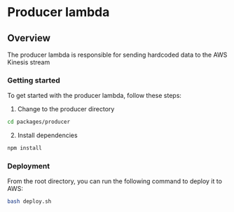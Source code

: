 # Producer lambda

## Overview

The producer lambda is responsible for sending hardcoded data to the AWS Kinesis stream

### Getting started

To get started with the producer lambda, follow these steps:

1. Change to the producer directory

```bash
cd packages/producer
```

2. Install dependencies

```bash
npm install
```

### Deployment

From the root directory, you can run the following command to deploy it to AWS:

```bash
bash deploy.sh
```

